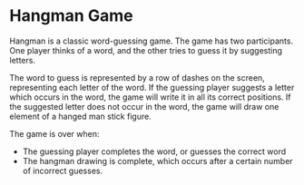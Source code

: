 # Hangman Game

Hangman is a classic word-guessing game. The game has two participants. One player thinks of a word, and the other tries to guess it by suggesting letters.

The word to guess is represented by a row of dashes on the screen, representing each letter of the word. If the guessing player suggests a letter which occurs in the word, the game will write it in all its correct positions. If the suggested letter does not occur in the word, the game will draw one element of a hanged man stick figure.

The game is over when:
- The guessing player completes the word, or guesses the correct word
- The hangman drawing is complete, which occurs after a certain number of incorrect guesses.
